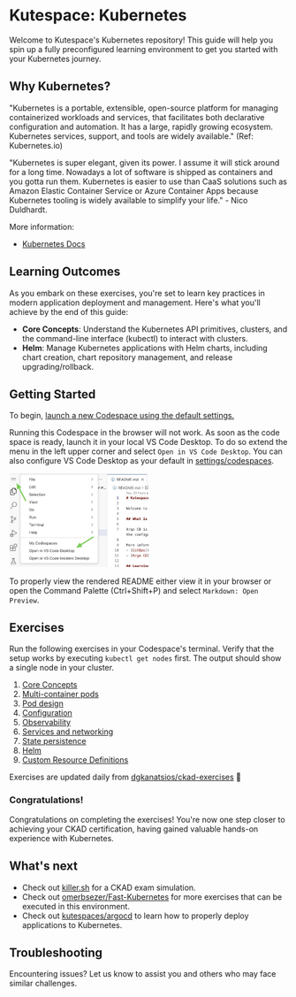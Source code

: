 # Kutespace: Kubernetes

Welcome to Kutespace's Kubernetes repository! This guide will help you spin up a fully preconfigured learning environment to get you started with your Kubernetes journey.

## Why Kubernetes?

"Kubernetes is a portable, extensible, open-source platform for managing containerized workloads and services, that facilitates both declarative configuration and automation. It has a large, rapidly growing ecosystem. Kubernetes services, support, and tools are widely available." (Ref: Kubernetes.io)

"Kubernetes is super elegant, given its power. I assume it will stick around for a long time. Nowadays a lot of software is shipped as containers and you gotta run them. Kubernetes is easier to use than CaaS solutions such as Amazon Elastic Container Service or Azure Container Apps because Kubernetes tooling is widely available to simplify your life." - Nico Duldhardt.

More information:
- [Kubernetes Docs](https://kubernetes.io/docs/home/)

## Learning Outcomes

As you embark on these exercises, you're set to learn key practices in modern application deployment and management. Here's what you'll achieve by the end of this guide:

- **Core Concepts**: Understand the Kubernetes API primitives, clusters, and the command-line interface (kubectl) to interact with clusters.
- **Helm**: Manage Kubernetes applications with Helm charts, including chart creation, chart repository management, and release upgrading/rollback.

## Getting Started

To begin, [launch a new Codespace using the default settings.](https://codespaces.new/kutespaces/kubernetes)

Running this Codespace in the browser will not work. As soon as the code space is ready, launch it in your local VS Code Desktop.
To do so extend the menu in the left upper corner and select `Open in VS Code Desktop`. You can also configure VS Code Desktop as your default in [settings/codespaces](https://github.com/settings/codespaces).

<img src='docs/images/start-codespace-vscode.jpg' width='50%'>

To properly view the rendered README either view it in your browser or open the Command Palette (Ctrl+Shift+P) and select `Markdown: Open Preview`.

## Exercises

Run the following exercises in your Codespace's terminal.
Verify that the setup works by executing `kubectl get nodes` first.
The output should show a single node in your cluster.

1. [Core Concepts](exercises/a.core_concepts.md)
2. [Multi-container pods](exercises/b.multi_container_pods.md)
3. [Pod design](exercises/c.pod_design.md)
4. [Configuration](exercises/d.configuration.md)
5. [Observability](exercises/e.observability.md)
6. [Services and networking](exercises/f.services.md)
7. [State persistence](exercises/g.state.md)
8. [Helm](exercises/h.helm.md)
9. [Custom Resource Definitions](exercises/i.crd.md)

Exercises are updated daily from [dgkanatsios/ckad-exercises](https://github.com/dgkanatsios/ckad-exercises) 🙏

### Congratulations!

Congratulations on completing the exercises! You're now one step closer to achieving your CKAD certification, having gained valuable hands-on experience with Kubernetes.

## What's next

- Check out [killer.sh](https://killer.sh/) for a CKAD exam simulation.
- Check out [omerbsezer/Fast-Kubernetes](https://github.com/omerbsezer/Fast-Kubernetes) for more exercises that can be executed in this environment.
- Check out [kutespaces/argocd](https://github.com/kutespaces/argocd) to learn how to properly deploy applications to Kubernetes.

## Troubleshooting

Encountering issues? Let us know to assist you and others who may face similar challenges.
